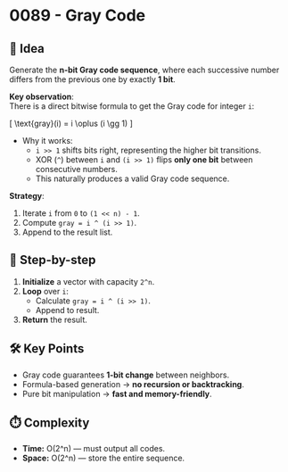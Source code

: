 # 0089 - Gray Code

## 🧠 Idea

Generate the **n-bit Gray code sequence**, where each successive number differs from the previous one by exactly **1 bit**.

**Key observation**:  
There is a direct bitwise formula to get the Gray code for integer `i`:

\[
\text{gray}(i) = i \oplus (i \gg 1)
\]

- Why it works:
  - `i >> 1` shifts bits right, representing the higher bit transitions.
  - XOR (`^`) between `i` and `(i >> 1)` flips **only one bit** between consecutive numbers.
  - This naturally produces a valid Gray code sequence.

**Strategy**:
1. Iterate `i` from `0` to `(1 << n) - 1`.
2. Compute `gray = i ^ (i >> 1)`.
3. Append to the result list.

## 🔁 Step-by-step

1. **Initialize** a vector with capacity `2^n`.
2. **Loop** over `i`:
   - Calculate `gray = i ^ (i >> 1)`.
   - Append to result.
3. **Return** the result.

## 🛠️ Key Points

- Gray code guarantees **1-bit change** between neighbors.
- Formula-based generation → **no recursion or backtracking**.
- Pure bit manipulation → **fast and memory-friendly**.

## ⏱️ Complexity

- **Time:** O(2^n) — must output all codes.
- **Space:** O(2^n) — store the entire sequence.
